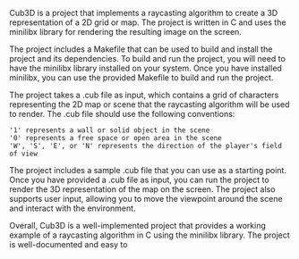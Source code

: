 Cub3D is a project that implements a raycasting algorithm to create a 3D representation of a 2D grid or map. The project is written in C and uses the minilibx library for rendering the resulting image on the screen.

The project includes a Makefile that can be used to build and install the project and its dependencies. To build and run the project, you will need to have the minilibx library installed on your system. Once you have installed minilibx, you can use the provided Makefile to build and run the project.

The project takes a .cub file as input, which contains a grid of characters representing the 2D map or scene that the raycasting algorithm will be used to render. The .cub file should use the following conventions:

    '1' represents a wall or solid object in the scene
    '0' represents a free space or open area in the scene
    'W', 'S', 'E', or 'N' represents the direction of the player's field of view

The project includes a sample .cub file that you can use as a starting point. Once you have provided a .cub file as input, you can run the project to render the 3D representation of the map on the screen. The project also supports user input, allowing you to move the viewpoint around the scene and interact with the environment.

Overall, Cub3D is a well-implemented project that provides a working example of a raycasting algorithm in C using the minilibx library. The project is well-documented and easy to
